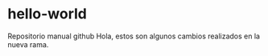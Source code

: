 # hello-world
Repositorio manual github
Hola, estos son algunos cambios realizados en la nueva rama.
